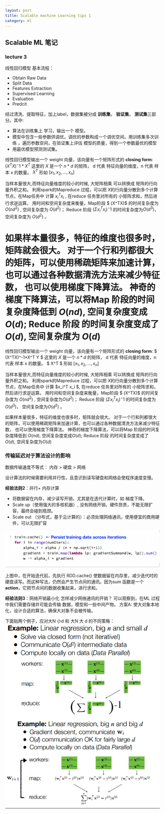 ```yaml
---
layout: post
title: Scalable machine Learning tips 1 
category: ml
--- 
```

## Scalable ML 笔记
### lecture 3
线性回归模型
基本流程：
- Obtain Raw Data
- Split Data
- Features Extraction
- Supervised Learning
- Evaluation
- Predcit

经过清洗、提取特征，加上label，数据集被分成 **训练集**， **验证集**， **测试集**三部分。其中:
- 算法在训练集上 学习，输出一个 模型。
- 模型中包含一些参数供调优。调优的参数构成一个调优空间。用训练集多次训练 ，遍历参数空间，在验证集上评估 模型的质量，得到一个参数最优的模型
- 用最优模型预测测试集。

线性回归模型输出一个 weight 向量，该向量有一个矩阵形式的 **closing form**: $(X^TX)^-1*X^T$
这里的 $X$ 是一个 $n*d$ 的矩阵， d 代表 特征向量的维度，n 代表 样本 x 的数量。 $X^T$ 形如 $[x_1, x_2, ... , x_n ]$

当样本量很大,而特征向量维度的较小的时候,
大矩阵相乘 可以转换成 矩阵的行向量外积之和。
利用spark的Mapreduce 过程，可以把 $X$的行向量分散到多个计算节点，在Map任务中 计算 $x_i^T x_i$ ,  在reduce 任务里对所有的 小矩阵求和，然后进行求逆运算。
用时间和空间复杂度来衡量，Map阶段 $ (X^TX)$  的时间复杂度为 $O(nd^2)$ , 空间复杂度为 $O(d^2)$；
 Reduce 阶段 $(Σ x_i^T x_i )^-1$ 的时间复杂度为$O(d^3)$， 空间复杂度为 $O(d^2)$ 。

如果样本量很多，特征的维度也很多时，矩阵就会很大。
对于一个行和列都很大的矩阵，可以使用稀疏矩阵来加速计算，也可以通过各种数据清洗方法来减少特征数， 也可以使用梯度下降算法。
神奇的梯度下降算法，可以将Map 阶段的时间复杂度降低到 $O(nd)$, 空间复杂度变成 $O(d)$;
Reduce 阶段 的时间复杂度变成了 $O(d)$, 空间复杂度为 $O(d)$
=======
线性回归模型输出一个 weight 向量，该向量有一个矩阵形式的 **closing form**: $ (X^TX)^-1*X^T Y $
这里的 $X$ 是一个 $n* d$ 的矩阵， d 代表 特征向量的维度，n 代表 样本 x 的数量。 $ X^T $ 形如 $[x_1, x_2, ... , x_n ]$

当样本量很大,而特征向量维度的较小的时候,
大矩阵相乘 可以转换成 矩阵的行向量外积之和。
利用spark的Mapreduce 过程，可以把 $X$的行向量分散到多个计算节点，在Map任务中 计算 $x_i^T x_i $,  在reduce 任务里对所有的 小矩阵求和，然后进行求逆运算。
用时间和空间复杂度来衡量，Map阶段 $ (X^TX)$  的时间复杂度为 $O(nd^2)$ , 空间复杂度为$O(d^2)$；
 Reduce 阶段 $(Σ x_i^T x_i )^-1$ 的时间复杂度为$O(d^3)$， 空间复杂度为$O(d^2)$ 。

如果样本量很多，特征的维度也很多时，矩阵就会很大。
对于一个行和列都很大的矩阵，可以使用稀疏矩阵来加速计算，也可以通过各种数据清洗方法来减少特征数， 也可以使用梯度下降算法。
神奇的梯度下降算法，可以将Map 阶段的时间复杂度降低到 $O(nd)$, 空间复杂度变成$O(d)$;
Reduce 阶段 的时间复杂度变成了 $O(d)$, 空间复杂度为$O(d)$


### 传输延迟对于算法设计的影响
数据传输速度不等式：
内存 > 硬盘 > 网络

设计算法的时候需要利用并行性，且意识到读写硬盘和网络会使程序速度变慢。

**经验法则2**：并行+ 内存计算
- 将数据留在内存，减少读写开销，尤其是在迭代计算时，如 梯度下降。
- Scale up（使用强大的多核机器）, 没有网络开销，硬件昂贵，不能无限扩容，最终会碰到瓶颈。
- Scale out （分布式，基于云计算的）：必须处理网络通讯，使用便宜的商用硬件，可以无限扩容

![Alt text](/img/persist.png)

上图中，在开始迭代前，先执行 RDD.cache() 使数据留在内存里，减少迭代时的硬盘读写。而这种写法，仍然会产生节点间的通讯。因为sum 函数是一个 **action**，它把节点间的数据收集起来，进行求和。


**经验法则3**：网络开销最小化
怎样减少网络通讯的开销？
可以观察到，在ML 过程中我们需要存储并可能会传输 数据，模型和一些中间产物。
方案A: 使大对象本地化，设计合适的算法，确保大对象不会被传输。

下面贴两个例子，应对大N 小d 和 大N 大 d 的不同策略：
![Alt text](/img/bnsd.png)
![Alt text](/img/bnbd.png)
